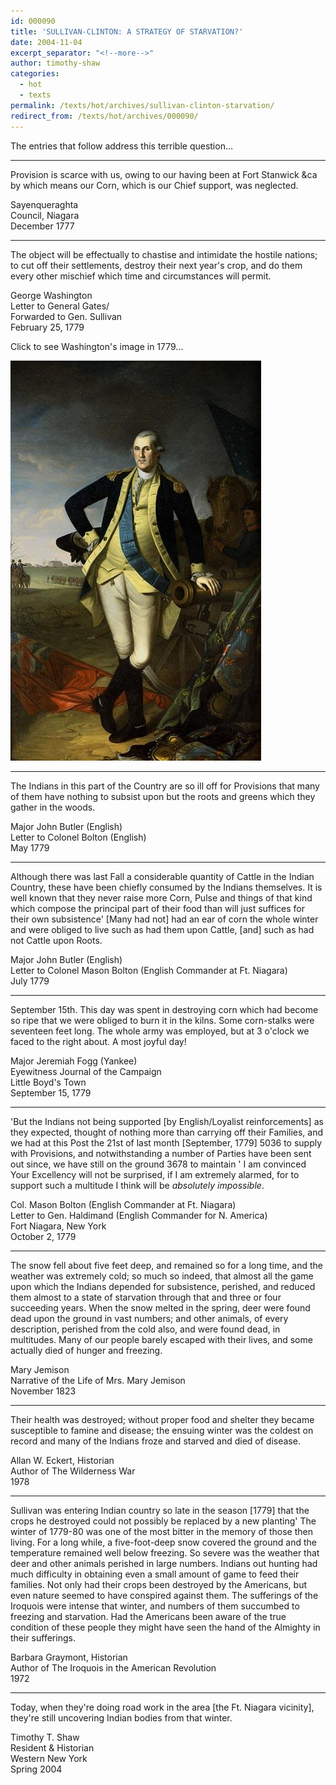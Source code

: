 ```yaml
---
id: 000090
title: 'SULLIVAN-CLINTON: A STRATEGY OF STARVATION?'
date: 2004-11-04
excerpt_separator: "<!--more-->"
author: timothy-shaw
categories:
  - hot
  - texts
permalink: /texts/hot/archives/sullivan-clinton-starvation/
redirect_from: /texts/hot/archives/000090/
---
```


The entries that follow address this terrible question...

***  
Provision is scarce with us, owing to our having been at Fort Stanwick &ca by which means our Corn, which is our Chief support, was neglected.

Sayenqueraghta  
Council, Niagara  
December 1777

***  
The object will be effectually to chastise and intimidate the hostile nations; to cut off their settlements, destroy their next year's crop, and do them every other mischief which time and circumstances will permit.

George Washington  
Letter to General Gates/  
Forwarded to Gen. Sullivan  
February 25, 1779

Click to see Washington's image in 1779...

[![George Washington 1779](/images/thumbs/GW_1779_Web-thumb.jpg)](/images/hot/GW_1779_Web.jpg)

***  
The Indians in this part of the Country are so ill off for Provisions that many of them have nothing to subsist upon but the roots and greens which they gather in the woods.

Major John Butler (English)  
Letter to Colonel Bolton (English)  
May 1779

***  
Although there was last Fall a considerable quantity of Cattle in the Indian Country, these have been chiefly consumed by the Indians themselves. It is well known that they never raise more Corn, Pulse and things of that kind which compose the principal part of their food than will just suffices for their own subsistence' [Many had not] had an ear of corn the whole winter and were obliged to live such as had them upon Cattle, [and] such as had not Cattle upon Roots.

Major John Butler (English)  
Letter to Colonel Mason Bolton (English Commander at Ft. Niagara)  
July 1779

***  
September 15th. This day was spent in destroying corn which had become so ripe that we were obliged to burn it in the kilns. Some corn-stalks were seventeen feet long. The whole army was employed, but at 3 o'clock we faced to the right about. A most joyful day!

Major Jeremiah Fogg (Yankee)  
Eyewitness Journal of the Campaign  
Little Boyd's Town  
September 15, 1779

***  
'But the Indians not being supported [by English/Loyalist reinforcements] as they expected, thought of nothing more than carrying off their Families, and we had at this Post the 21st of last month [September, 1779] 5036 to supply with Provisions, and notwithstanding a number of Parties have been sent out since, we have still on the ground 3678 to maintain ' I am convinced Your Excellency will not be surprised, if I am extremely alarmed, for to support such a multitude I think will be _absolutely impossible_.

Col. Mason Bolton (English Commander at Ft. Niagara)  
Letter to Gen. Haldimand (English Commander for N. America)  
Fort Niagara, New York  
October 2, 1779

***  
The snow fell about five feet deep, and remained so for a long time, and the weather was extremely cold; so much so indeed, that almost all the game upon which the Indians depended for subsistence, perished, and reduced them almost to a state of starvation through that and three or four succeeding years. When the snow melted in the spring, deer were found dead upon the ground in vast numbers; and other animals, of every description, perished from the cold also, and were found dead, in multitudes. Many of our people barely escaped with their lives, and some actually died of hunger and freezing.

Mary Jemison  
Narrative of the Life of Mrs. Mary Jemison  
November 1823

***  
Their health was destroyed; without proper food and shelter they became susceptible to famine and disease; the ensuing winter was the coldest on record and many of the Indians froze and starved and died of disease.

Allan W. Eckert, Historian  
Author of The Wilderness War  
1978

***  
Sullivan was entering Indian country so late in the season [1779] that the crops he destroyed could not possibly be replaced by a new planting' The winter of 1779-80 was one of the most bitter in the memory of those then living. For a long while, a five-foot-deep snow covered the ground and the temperature remained well below freezing. So severe was the weather that deer and other animals perished in large numbers. Indians out hunting had much difficulty in obtaining even a small amount of game to feed their families. Not only had their crops been destroyed by the Americans, but even nature seemed to have conspired against them. The sufferings of the Iroquois were intense that winter, and numbers of them succumbed to freezing and starvation. Had the Americans been aware of the true condition of these people they might have seen the hand of the Almighty in their sufferings.

Barbara Graymont, Historian  
Author of The Iroquois in the American Revolution  
1972

***  
Today, when they're doing road work in the area [the Ft. Niagara vicinity], they're still uncovering Indian bodies from that winter.

Timothy T. Shaw  
Resident & Historian  
Western New York  
Spring 2004
